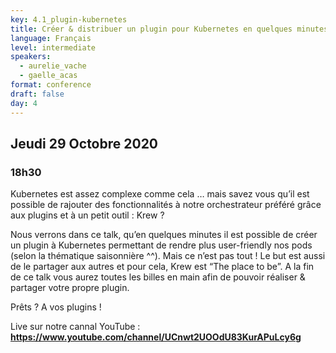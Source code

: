 ```yaml
---
key: 4.1_plugin-kubernetes
title: Créer & distribuer un plugin pour Kubernetes en quelques minutes ? Easy ! 🙂
language: Français
level: intermediate
speakers: 
  - aurelie_vache
  - gaelle_acas
format: conference
draft: false
day: 4
---
```


## Jeudi 29 Octobre 2020
### 18h30

Kubernetes est assez complexe comme cela … mais savez vous qu’il est possible de rajouter des fonctionnalités à notre orchestrateur préféré grâce aux plugins et à un petit outil : Krew ?

Nous verrons dans ce talk, qu’en quelques minutes il est possible de créer un plugin à Kubernetes permettant de rendre plus user-friendly nos pods (selon la thématique saisonnière ^^). Mais ce n’est pas tout ! Le but est aussi de le partager aux autres et pour cela, Krew est “The place to be”.
A la fin de ce talk vous aurez toutes les billes en main afin de pouvoir réaliser & partager votre propre plugin.

Prêts ? A vos plugins !

Live sur notre cannal YouTube : 
**https://www.youtube.com/channel/UCnwt2UOOdU83KurAPuLcy6g**